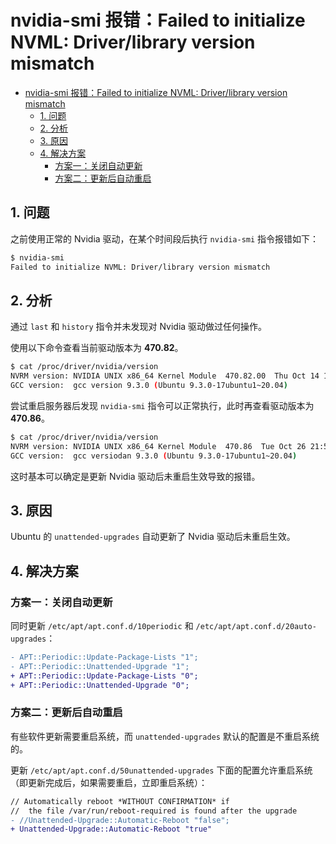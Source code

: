 # nvidia-smi 报错：Failed to initialize NVML: Driver/library version mismatch

- [nvidia-smi 报错：Failed to initialize NVML: Driver/library version mismatch](#nvidia-smi-报错failed-to-initialize-nvml-driverlibrary-version-mismatch)
  - [1. 问题](#1-问题)
  - [2. 分析](#2-分析)
  - [3. 原因](#3-原因)
  - [4. 解决方案](#4-解决方案)
    - [方案一：关闭自动更新](#方案一关闭自动更新)
    - [方案二：更新后自动重启](#方案二更新后自动重启)


## 1. 问题

之前使用正常的 Nvidia 驱动，在某个时间段后执行 `nvidia-smi` 指令报错如下：

```bash
$ nvidia-smi
Failed to initialize NVML: Driver/library version mismatch
```

## 2. 分析

通过 `last` 和 `history` 指令并未发现对 Nvidia 驱动做过任何操作。

使用以下命令查看当前驱动版本为 **470.82**。

```bash
$ cat /proc/driver/nvidia/version
NVRM version: NVIDIA UNIX x86_64 Kernel Module  470.82.00  Thu Oct 14 10:24:40 UTC 2021
GCC version:  gcc version 9.3.0 (Ubuntu 9.3.0-17ubuntu1~20.04)
```

尝试重启服务器后发现 `nvidia-smi` 指令可以正常执行，此时再查看驱动版本为 **470.86**。

```bash
$ cat /proc/driver/nvidia/version
NVRM version: NVIDIA UNIX x86_64 Kernel Module  470.86  Tue Oct 26 21:55:45 UTC 2021
GCC version:  gcc versiodan 9.3.0 (Ubuntu 9.3.0-17ubuntu1~20.04)
```

这时基本可以确定是更新 Nvidia 驱动后未重启生效导致的报错。

## 3. 原因

Ubuntu 的 `unattended-upgrades` 自动更新了 Nvidia 驱动后未重启生效。

## 4. 解决方案

### 方案一：关闭自动更新

同时更新 `/etc/apt/apt.conf.d/10periodic` 和 `/etc/apt/apt.conf.d/20auto-upgrades`：

```diff
- APT::Periodic::Update-Package-Lists "1";
- APT::Periodic::Unattended-Upgrade "1";
+ APT::Periodic::Update-Package-Lists "0";
+ APT::Periodic::Unattended-Upgrade "0";
```

### 方案二：更新后自动重启

有些软件更新需要重启系统，而 `unattended-upgrades` 默认的配置是不重启系统的。

更新 `/etc/apt/apt.conf.d/50unattended-upgrades` 下面的配置允许重启系统（即更新完成后，如果需要重启，立即重启系统）：

```diff
// Automatically reboot *WITHOUT CONFIRMATION* if
//  the file /var/run/reboot-required is found after the upgrade
- //Unattended-Upgrade::Automatic-Reboot "false";
+ Unattended-Upgrade::Automatic-Reboot "true"
```
